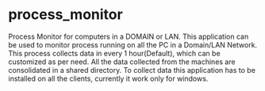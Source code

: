 process_monitor
===============

Process Monitor for computers in a DOMAIN or LAN. This application can be used to monitor process running on all the PC in a Domain/LAN Network. This process collects data in every 1 hour(Default), which can be customized as per need. All the data collected from the machines are consolidated in a shared directory. To collect data this application has to be installed on all the clients, currently it work only for windows.